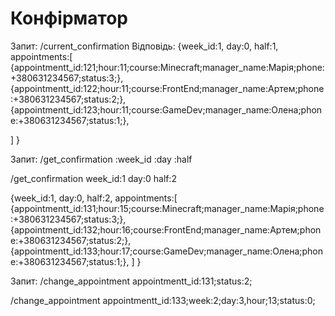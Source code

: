 # Конфірматор
Запит:
/current_confirmation
Відповідь:
{week_id:1,
day:0,
half:1,
appointments:[
    {appointmentt_id:121;hour:11;course:Minecraft;manager_name:Марія;phone:+380631234567;status:3;},
    {appointmentt_id:122;hour:11;course:FrontEnd;manager_name:Артем;phone:+380631234567;status:2;},
    {appointmentt_id:123;hour:11;course:GameDev;manager_name:Олена;phone:+380631234567;status:1;},
    
]
}

Запит:
/get_confirmation :week_id :day :half

/get_confirmation week_id:1 day:0 half:2

{week_id:1,
day:0,
half:2,
appointments:[
    {appointmentt_id:131;hour:15;course:Minecraft;manager_name:Марія;phone:+380631234567;status:3;},
    {appointmentt_id:132;hour:16;course:FrontEnd;manager_name:Артем;phone:+380631234567;status:2;},
    {appointmentt_id:133;hour:17;course:GameDev;manager_name:Олена;phone:+380631234567;status:1;},
]
}

Запит:
/change_appointment appointmentt_id:131;status:2;

/change_appointment appointmentt_id:133;week:2;day:3,hour;13;status:0;